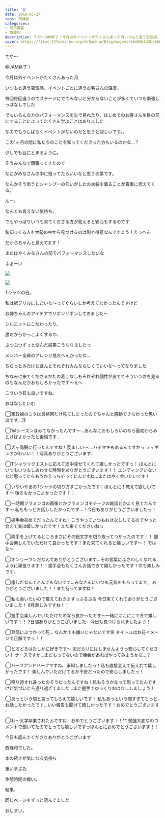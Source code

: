 ```yaml
---
title: '@'
date: 2018-05-27
tags: 西條和
categories: 
- 成员博客
- 西條和
description: てや〜JAM終了！今月は外イベントがたくさんあった月いつもと違う空気感、イベントごとに違うお客さんの温度。...
cover: https://files.227wiki.eu.org/d/Backup/Blog/nagomi/66e82b122bd566f74728546b19c7e.jpg 
---
```










てや〜










@JAM終了！











今月は外イベントがたくさんあった月









いつもと違う空気感、イベントごとに違うお客さんの温度。










毎回毎回違うのでステージにでてみないと分からないことが多くていつも緊張しっぱなしでした









でもいろんな方のパフォーマンスを生で見れたり、はじめてのお客さんを目の前にすることによってたくさん学ぶことはありました











なのでもうしばらくイベントがないのだと思うと寂しいです。。













この1ヶ月の間に私たちのことを知ってくださった方もいるのかな…？










少しでも目にとまるように。









そうみんなで頑張ってきたので










なにかみなさんの中に残ってたらいいなと思う次第です。












なんかそう思うとシャンプーの匂いがしたの衣装を着ることが貴重に思えてくる。









んー。










なんとも言えない気持ち。











でもやっぱりいつも来てくださる方が見えると安心もするのです









私知ってる人を大勢の中から見つけるのは割と得意なんですよう！えっへん








だからちゃんと見えてます！









またはやくみなさんの前でパフォーマンスしたいな












ふぁーい



![](https://files.227wiki.eu.org/d/Backup/Blog/nagomi/66e82b122bd566f74728546b19c7e.jpg)






![](https://files.227wiki.eu.org/d/Backup/Blog/nagomi/66e82b122bd566f74728546b19c7e-01.jpg)











Tシャツの日。









私は裾フリルにしたいな〜ってぐらいしか考えてなかったんですけど










お姉ちゃんのアイデアでリボンリボンしてきました〜










シルエットにこだわったり、





黒だからかっこよくするか、








ぶつぶつずっと悩んだ結果こうなりましたっ










メンバー全員のアレンジ見れへんかったな…








ちらっとみたけどほんとそれぞれみんならしくていいな〜ってなりました















ちなみに来てくださるかたの着こなしもそれぞれ個性が出ててそういうのを見るのもなんだかおもしろかったです〜えへ










こういう日も良いですね。













おはなしたいむ







◯家政婦のミタは最終回だけ見てしまったのでちゃんと感動できなかった思い出です…汗




◯1stシーズンはみてなかったんです〜…あんなにおもしろいのなら最初からみとけばよかったと後悔です…





◯犬ヶ島観に行ったんですね！羨ましい〜…
ハチマキもあるんですかっ
フィギュアかわいい！！写真ありがとうございます♩





◯Tシャツリクエストに応えて途中見せてくれて嬉しかったですっ！
ほんとにいつもいつもしあわせな時間をありがとうございます！！
エンディングいないなと思ってたらもうかえっちゃってたんですね…またはやく会いたいです！






◯いやいやあのTシャツの切り方すごかったです！ほんとに！教えて欲しいです〜
後ろもかっこよかったです！！







◯一時期フラミンゴの画像とかフラミンゴモチーフの雑貨とかよく見てたんです〜
私ももっとお話ししたかったです…！今日もありがとうございましたっ！








◯握手会初めてだったんですね！こうやっていつもおはなししてるのでやっと会えて実は嬉しかったです！また来てくださいねっ







◯両手を上げてるところまさにその絵文字を切り取ってつかったのです！！
握手会楽しんでいただけて良かったです！また来てくれると嬉しいです〜！
ではな〜






◯オンリーワンだなんてありがとうございます…その言葉にふさわしくなれるように頑張ります！！握手会もたくさんお話できて嬉しかったです！次も楽しみです♩




◯癒しだなんてとんでもないです…みなさんにいつも元気をもらってます。
ありがとうございました！！また待ってますね！







◯私も会いたいので震えておきますっぶるぶる
今日来てくれてありがとうございました！
6月楽しみですね！！




◯握手会楽しんでいただけたのなら良かったです〜一緒ににこにこできて嬉しいです！！
2日間ありがとうございました♩今日も見つけられましたよう！





◯豆腐にぶつかって死…
なんかでも嫌いじゃないです笑
タイトルはお花イメージで正解ですっ！！





◯どろどろはたしかに好きです〜
泥だらけにはしませんようっ安心してください！
ナースですか…まだもってないので機会があればやってみようかな…？






◯ハーフアンドハーフですね、承知しましたっ！私も直接会えて伝えれて嬉しかったです！
楽しんでいただけてるか不安だったので安心しましたっ！







◯帰り道すれ違ったのそうだったんですね！私もそうかなって思ってたんですけど気づいたら通り過ぎてました…また握手でゆっくりおはなししましょう！









◯あっという間と言ってもらえて嬉しいです！
私もあっという間すぎてもっとお話したかったです…いい報告も聞けて嬉しかったです！おめでとうございます♩







◯わ〜大学卒業されたんですね！おめでとうございます！！**
勉強大変なのコメントで聞いてたのでとっても嬉しいですっほんとにおめでとうございます！！






今日も読んでくださりありがとうございます











西條和でした。












本の続きが気になる気持ち








重いまぶた











休憩時間の戦い。










結果、







同じページをずっと読んでました













おしまい。


